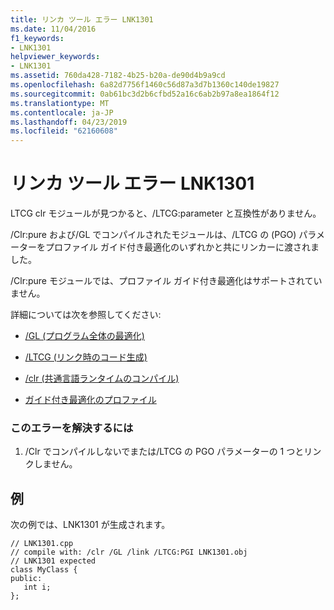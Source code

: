```yaml
---
title: リンカ ツール エラー LNK1301
ms.date: 11/04/2016
f1_keywords:
- LNK1301
helpviewer_keywords:
- LNK1301
ms.assetid: 760da428-7182-4b25-b20a-de90d4b9a9cd
ms.openlocfilehash: 6a82d7756f1460c56d87a3d7b1360c140de19827
ms.sourcegitcommit: 0ab61bc3d2b6cfbd52a16c6ab2b97a8ea1864f12
ms.translationtype: MT
ms.contentlocale: ja-JP
ms.lasthandoff: 04/23/2019
ms.locfileid: "62160608"
---
```

# <a name="linker-tools-error-lnk1301"></a>リンカ ツール エラー LNK1301

LTCG clr モジュールが見つかると、/LTCG:parameter と互換性がありません。

/Clr:pure および/GL でコンパイルされたモジュールは、/LTCG の (PGO) パラメーターをプロファイル ガイド付き最適化のいずれかと共にリンカーに渡されました。

/Clr:pure モジュールでは、プロファイル ガイド付き最適化はサポートされていません。

詳細については次を参照してください:

- [/GL (プログラム全体の最適化)](../../build/reference/gl-whole-program-optimization.md)

- [/LTCG (リンク時のコード生成)](../../build/reference/ltcg-link-time-code-generation.md)

- [/clr (共通言語ランタイムのコンパイル)](../../build/reference/clr-common-language-runtime-compilation.md)

- [ガイド付き最適化のプロファイル](../../build/profile-guided-optimizations.md)

### <a name="to-correct-this-error"></a>このエラーを解決するには

1. /Clr でコンパイルしないでまたは/LTCG の PGO パラメーターの 1 つとリンクしません。

## <a name="example"></a>例

次の例では、LNK1301 が生成されます。

```
// LNK1301.cpp
// compile with: /clr /GL /link /LTCG:PGI LNK1301.obj
// LNK1301 expected
class MyClass {
public:
   int i;
};
```